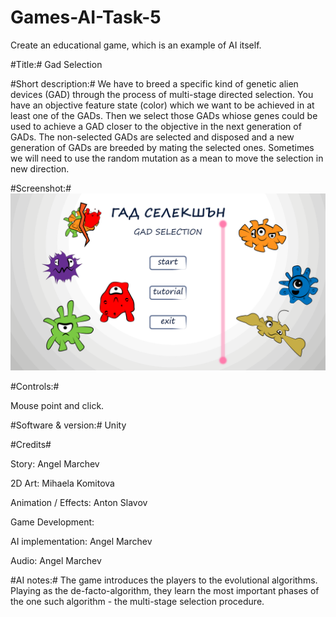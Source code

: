 # Games-AI-Task-5
Create an educational game, which is an example of AI itself.

#Title:# Gad Selection

#Short description:#
We have to breed a specific kind of genetic alien devices (GAD) through the process of multi-stage directed selection. You have an objective feature state (color) which we want to be achieved in at least one of the GADs. Then we select those GADs whiose genes could be used to achieve a GAD closer to the objective in the next generation of GADs. The non-selected GADs are selected and disposed and a new generation of GADs are breeded by mating the selected ones. Sometimes we will need to use the random mutation as a mean to move the selection in new direction.

#Screenshot:#
![alt text](https://github.com/HackDesignChallenge/Games-AI-Task-5/blob/develop/art-assets/gad_selection_001.png "Title screen")

#Controls:#

Mouse point and click.

#Software & version:#
Unity 

#Credits#

Story: Angel Marchev

2D Art: Mihaela Komitova

Animation / Effects: Anton Slavov

Game Development: 

AI implementation: Angel Marchev

Audio: Angel Marchev

#AI notes:#
The game introduces the players to the evolutional algorithms. Playing as the de-facto-algorithm, they learn the most important phases of the one such algorithm - the multi-stage selection procedure.

